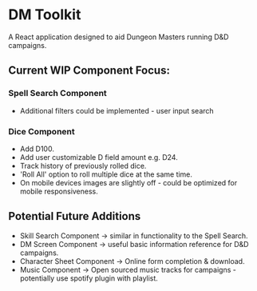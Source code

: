 # DM Toolkit

A React application designed to aid Dungeon Masters running D&D campaigns.

## Current WIP Component Focus:

### Spell Search Component

- Additional filters could be implemented - user input search

### Dice Component

- Add D100.
- Add user customizable D field amount e.g. D24.
- Track history of previously rolled dice.
- 'Roll All' option to roll multiple dice at the same time.
- On mobile devices images are slightly off - could be optimized for mobile responsiveness.

## Potential Future Additions

- Skill Search Component -> similar in functionality to the Spell Search.
- DM Screen Component -> useful basic information reference for D&D campaigns.
- Character Sheet Component -> Online form completion & download.
- Music Component -> Open sourced music tracks for campaigns - potentially use spotify plugin with playlist.
